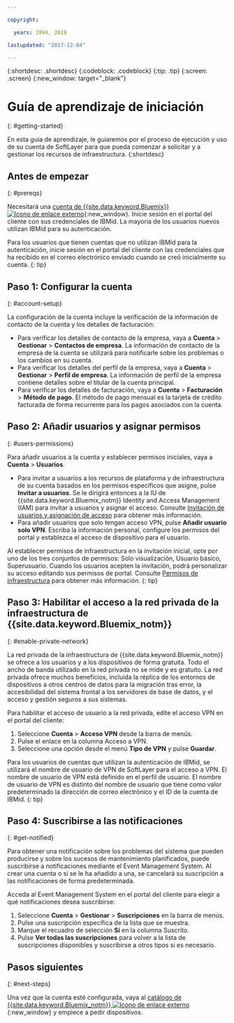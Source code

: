 ```yaml
---

copyright:

  years: 1994, 2018

lastupdated: "2017-12-04"

---
```


{:shortdesc: .shortdesc}
{:codeblock: .codeblock}
{:tip: .tip}
{:screen: .screen}
{:new_window: target="_blank"}


# Guía de aprendizaje de iniciación
{: #getting-started}

En esta guía de aprendizaje, le guiaremos por el proceso de ejecución y uso de su cuenta de SoftLayer para que pueda comenzar a solicitar y a gestionar los recursos de infraestructura.
{:shortdesc}

## Antes de empezar
{: #prereqs}

Necesitará una [cuenta de {{site.data.keyword.Bluemix}} ![Icono de enlace externo](../icons/launch-glyph.svg "Icono de enlace externo")](https://control.bluemix.net/){:new_window}. Inicie sesión en el portal del cliente con sus credenciales de IBMid. La mayoría de los usuarios nuevos utilizan IBMid para su autenticación.

Para los usuarios que tienen cuentas que no utilizan IBMid para la autenticación, inicie sesión en el portal del cliente con las credenciales que ha recibido en el correo electrónico enviado cuando se creó inicialmente su cuenta.
{: tip}

## Paso 1: Configurar la cuenta
{: #account-setup}

La configuración de la cuenta incluye la verificación de la información de contacto de la cuenta y los detalles de facturación:
 * Para verificar los detalles de contacto de la empresa, vaya a **Cuenta** > **Gestionar** > **Contactos de empresa**. La información de contacto de la empresa de la cuenta se utilizará para notificarle sobre los problemas o los cambios en su cuenta.
 * Para verificar los detalles del perfil de la empresa, vaya a **Cuenta** > **Gestionar** > **Perfil de empresa**. La información de perfil de la empresa contiene detalles sobre el titular de la cuenta principal.
 * Para verificar los detalles de facturación, vaya a **Cuenta** > **Facturación** > **Método de pago**. El método de pago mensual es la tarjeta de crédito facturada de forma recurrente para los pagos asociados con la cuenta.

## Paso 2: Añadir usuarios y asignar permisos
{: #users-permissions}

Para añadir usuarios a la cuenta y establecer permisos iniciales, vaya a **Cuenta** > **Usuarios**.
 * Para invitar a usuarios a los recursos de plataforma y de infraestructura de su cuenta basados en los permisos específicos que asigne, pulse **Invitar a usuarios**. Se le dirigirá entonces a la IU de {{site.data.keyword.Bluemix_notm}} Identity and Access Management (IAM) para invitar a usuarios y asignar el acceso. Consulte [Invitación de usuarios y asignación de acceso](/docs/iam/iamuserinv.html) para obtener más información.
 * Para añadir usuarios que solo tengan acceso VPN, pulse **Añadir usuario solo VPN**. Escriba la información personal, configure los permisos del portal y establezca el acceso de dispositivo para el usuario.

Al establecer permisos de infraestructura en la invitación inicial, opte por uno de los tres conjuntos de permisos: Solo visualización, Usuario básico, Superusuario. Cuando los usuarios acepten la invitación, podrá personalizar su acceso editando sus permisos de portal. Consulte [Permisos de infraestructura](/docs/iam/infrastructureaccess.html) para obtener más información.
{: tip}

## Paso 3: Habilitar el acceso a la red privada de la infraestructura de {{site.data.keyword.Bluemix_notm}}
{: #enable-private-network}

La red privada de la infraestructura de {{site.data.keyword.Bluemix_notm}} se ofrece a los usuarios y a los dispositivos de forma gratuita. Todo el ancho de banda utilizado en la red privada no se mide y es gratuito. La red privada ofrece muchos beneficios, incluida la réplica de los entornos de dispositivos a otros centros de datos para la migración tras error, la accesibilidad del sistema frontal a los servidores de base de datos, y el acceso y gestión seguros a sus sistemas.

Para habilitar el acceso de usuario a la red privada, edite el acceso VPN en el portal del cliente:
  1. Seleccione **Cuenta** > **Acceso VPN** desde la barra de menús.  
  2. Pulse el enlace en la columna Acceso a VPN.
  3. Seleccione una opción desde el menú **Tipo de VPN** y pulse **Guardar**.  

Para los usuarios de cuentas que utilizan la autenticación de IBMid, se utilizará el nombre de usuario de VPN de SoftLayer para el acceso a VPN. El nombre de usuario de VPN está definido en el perfil de usuario. El nombre de usuario de VPN es distinto del nombre de usuario que tiene como valor predeterminado la dirección de correo electrónico y el ID de la cuenta de IBMid.
{: tip}

## Paso 4: Suscribirse a las notificaciones
{: #get-notified}

Para obtener una notificación sobre los problemas del sistema que pueden producirse y sobre los sucesos de mantenimiento planificados, puede suscribirse a notificaciones mediante el Event Management System. Al crear una cuenta o si se le ha añadido a una, se cancelará su suscripción a las notificaciones de forma predeterminada.

Acceda al Event Management System en el portal del cliente para elegir a qué notificaciones desea suscribirse:
  1. Seleccione **Cuenta** > **Gestionar** > **Suscripciones** en la barra de menús.
  2. Pulse una suscripción específica de la lista que se muestra.
  3. Marque el recuadro de selección **Sí** en la columna Suscrito.
  4. Pulse **Ver todas las suscripciones** para volver a la lista de suscripciones disponibles y suscribirse a otros tipos si es necesario.

## Pasos siguientes
{: #next-steps}

Una vez que la cuenta esté configurada, vaya al [catálogo de {{site.data.keyword.Bluemix_notm}} ![Icono de enlace externo](../icons/launch-glyph.svg)](https://console.bluemix.net/catalog/?category=infrastructure){:new_window} y empiece a pedir dispositivos.
